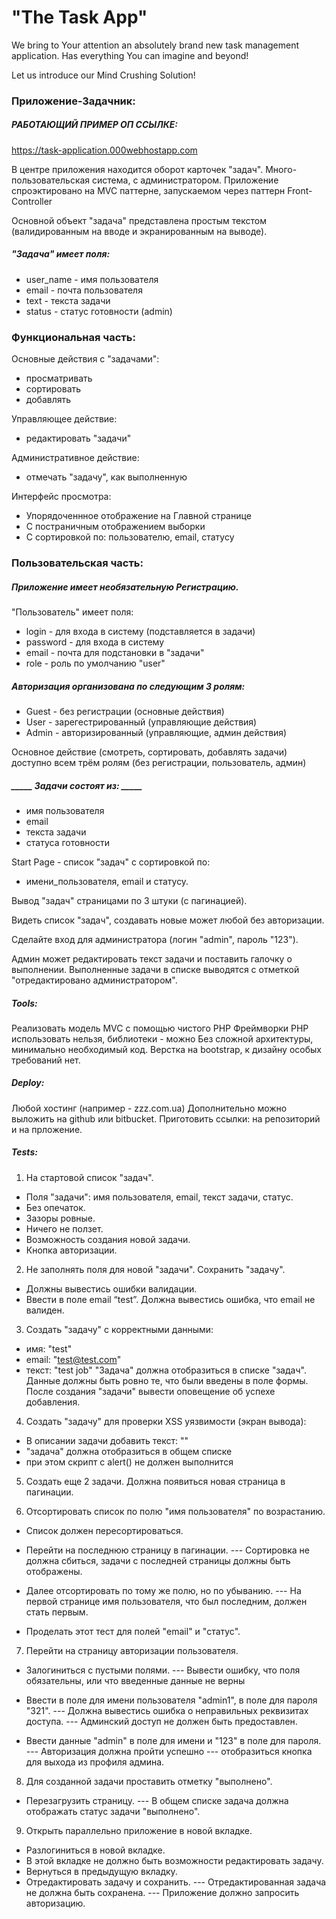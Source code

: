 
#  "The Task App" 

We bring to Your attention an absolutely
brand new task management application.
Has everything You can imagine and beyond!

Let us introduce our Mind Crushing Solution!

###  Приложение-Задачник: 

##### РАБОТАЮЩИЙ ПРИМЕР ОП ССЫЛКЕ:

https://task-application.000webhostapp.com

В центре приложения находится оборот карточек "задач".
Много-пользовательская система, с администратором.
Приложение спроэктировано на MVC паттерне,
запускаемом через паттерн Front-Controller

Основной объект "задача" представлена простым текстом
(валидированным на вводе и экранированным на выводе).

##### "Задача" имеет поля:
- user_name - имя пользователя
- еmail - почта пользователя
- text - текста задачи
- status - статус готовности (admin)

### Функциональная часть:

Основные действия с "задачами":
- просматривать
- сортировать
- добавлять  

Управляющее действие:
- редактировать "задачи"

Административное действие:
- отмечать "задачу", как выполненную 

Интерфейс просмотра:
- Упорядоченнное отображение на Главной странице
- С постраничным отображением выборки 
- С сортировкой по: пользователю, email, статусу

### Пользовательская часть:

##### Приложение имеет необязательную Регистрацию.

"Пользователь" имеет поля:
- login - для входа в систему (подставляется в задачи)
- password - для входа в систему 
- еmail - почта для подстановки в "задачи"
- role - роль по умолчанию "user"


##### Авторизация организована по следующим 3 ролям:
- Guest - без регистрации (основные действия)
- User - зарегестрированный (управляющие действия)
- Admin - авторизированный (управляющие, админ действия)

Основное действие (смотреть, сортировать, добавлять задачи) доступно
всем трём ролям (без регистрации, пользователь, админ) 

##### _____ Задачи состоят из: _____

- имя пользователя
- еmail
- текста задачи
- статуса готовности

Start Page - список "задач" с сортировкой по:
- имени_пользователя, email и статусу.

Вывод "задач" страницами по 3 штуки (с пагинацией).

Видеть список "задач", создавать новые может любой без авторизации.

Сделайте вход для администратора (логин "admin", пароль "123").

Админ может редактировать текст задачи и поставить галочку о выполнении.
Выполненные задачи в списке выводятся с отметкой "отредактировано администратором".

##### Tools:

Реализовать модель MVC с помощью чистого PHP 
Фреймворки PHP использовать нельзя, библиотеки - можно 
Без сложной архитектуры, минимально необходимый код.
Верстка на bootstrap, к дизайну особых требований нет.

##### Deploy:

Любой хостинг (например - zzz.com.ua)
Дополнительно можно выложить на github или bitbucket.
Приготовить ссылки: на репозиторий и на прложение.

##### Tests:

1) На стартовой список "задач".
- Поля "задачи": имя пользователя, email, текст задачи, статус.
- Без опечаток.
- Зазоры ровные.
- Ничего не ползет.
- Возможность создания новой задачи.
- Кнопка авторизации.

2) Не заполнять поля для новой "задачи". Сохранить "задачу".
- Должны вывестись ошибки валидации.
- Ввести в поле email “test”. Должна вывестись ошибка, что email не валиден.

3) Создать "задачу" с корректными данными:
- имя:   "test"
- email: "test@test.com"
- текст: "test job"
"Задача" должна отобразиться в списке "задач".
Данные должны быть ровно те, что были введены в поле формы.
После создания "задачи" вывести оповещение об успехе добавления.

4) Создать "задачу" для проверки XSS уязвимости (экран вывода):
- В описании задачи добавить текст: "<script>alert('test');</script>"
- "задача" должна отобразиться в общем списке
- при этом скрипт с alert() не должен выполнится

5) Создать еще 2 задачи. Должна появиться новая страница в пагинации.

6) Отсортировать список по полю "имя пользователя" по возрастанию.

- Список должен пересортироваться.

- Перейти на последнюю страницу в пагинации.
--- Сортировка не должна сбиться, задачи с последней страницы должны быть отображены.
- Далее отсортировать по тому же полю, но по убыванию.
--- На первой странице имя пользователя, что был последним, должен стать первым.

- Проделать этот тест для полей "email" и "статус".

7) Перейти на страницу авторизации пользователя.

- Залогиниться с пустыми полями.
--- Вывести ошибку, что поля обязательны, или что введенные данные не верны

- Ввести в поле для имени пользователя "admin1", в поле для пароля "321".
--- Должна вывестись ошибка о неправильных реквизитах доступа.
--- Админский доступ не должен быть предоставлен.

- Ввести данные "admin" в поле для имени и "123" в поле для пароля.
--- Авторизация должна пройти успешно
--- отобразиться кнопка для выхода из профиля админа.

8) Для созданной задачи проставить отметку "выполнено".
- Перезагрузить страницу.
--- В общем списке задача должна отображать статус задачи "выполнено".

9) Открыть параллельно приложение в новой вкладке.
- Разлогиниться в новой вкладке.
- В этой вкладке не должно быть возможности редактировать задачу.
- Вернуться в предыдущую вкладку.
- Отредактировать задачу и сохранить.
--- Отредактированная задача не должна быть сохранена.
--- Приложение должно запросить авторизацию.

